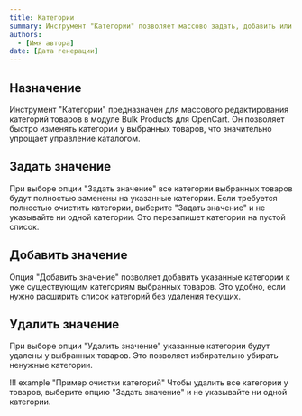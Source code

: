 ```yaml
---
title: Категории
summary: Инструмент "Категории" позволяет массово задать, добавить или удалить категории у выбранных товаров.
authors:
  - [Имя автора]
date: [Дата генерации]
---
```


## Назначение

Инструмент "Категории" предназначен для массового редактирования категорий товаров в модуле Bulk Products для OpenCart. Он позволяет быстро изменять категории у выбранных товаров, что значительно упрощает управление каталогом.

## Задать значение

При выборе опции "Задать значение" все категории выбранных товаров будут полностью заменены на указанные категории. Если требуется полностью очистить категории, выберите "Задать значение" и не указывайте ни одной категории. Это перезапишет категории на пустой список.

## Добавить значение

Опция "Добавить значение" позволяет добавить указанные категории к уже существующим категориям выбранных товаров. Это удобно, если нужно расширить список категорий без удаления текущих.

## Удалить значение

При выборе опции "Удалить значение" указанные категории будут удалены у выбранных товаров. Это позволяет избирательно убирать ненужные категории.

!!! example "Пример очистки категорий"
    Чтобы удалить все категории у товаров, выберите опцию "Задать значение" и не указывайте ни одной категории. 